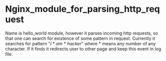 # Nginx_module_for_parsing_http_request
Name is hello_world module, however it parses incoming http requests,
so that one can search for existence of some pattern in request. Currently it searches for pattern "*i* * *am* * *hacker*" where * means any number of any character. If it finds it redirects user to other page and keep this event in log file.
